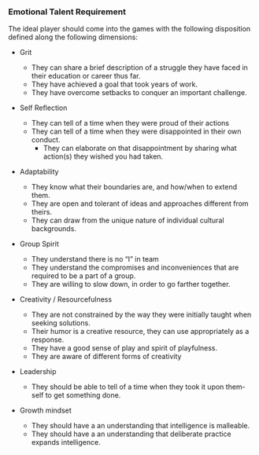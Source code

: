 
### Emotional Talent Requirement
The ideal player should come into the games with the following disposition defined along the following dimensions:
- Grit
	- They can share a brief description of a struggle they have faced in their education or career thus far.
	- They have achieved a goal that took years of work.
	- They have overcome setbacks to conquer an important challenge.

- Self Reflection
	- They can tell of a time when they were proud of their actions
	- They can tell of a time when they were disappointed in their own conduct.
		- They can elaborate on that disappointment by sharing what action(s) they wished you had taken.
	
- Adaptability
	- They know what their boundaries are, and how/when to extend them.
	- They are open and tolerant of ideas and approaches different from theirs.
	- They can draw from the unique nature of individual cultural backgrounds.

- Group Spirit
	- They understand there is no “I” in team
	- They understand the compromises and inconveniences that are required to be a part of a group.
	- They are willing to slow down, in order to go farther together.	

- Creativity / Resourcefulness
	- They are not constrained by the way they were initially taught when seeking solutions.
	- Their humor is a creative resource, they can use appropriately as a response.
	- They have a good sense of play and spirit of playfulness.
	- They are aware of different forms of creativity

- Leadership
	- They should be able to tell of a time when they took it upon them-self to get something done. 

- Growth mindset
	- They should have a an understanding that intelligence is malleable.
	- They should have a an understanding that deliberate practice expands intelligence.